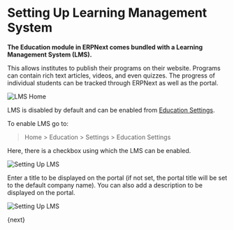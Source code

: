 <!-- add-breadcrumbs -->
# Setting Up Learning Management System

**The Education module in ERPNext comes bundled with a Learning Management System (LMS).**

This allows institutes to publish their programs on their website. Programs can contain rich text articles, videos, and even quizzes. The progress of individual students can be tracked through ERPNext as well as the portal.

<img class="screenshot" alt="LMS Home" src="{{docs_base_url}}/v12/assets/img/education/lms/home.png">

LMS is disabled by default and can be enabled from [Education Settings](/docs/user/manual/en/education/education-settings).

To enable LMS go to:

> Home > Education > Settings > Education Settings 

Here, there is a checkbox using which the LMS can be enabled. 

![Setting Up LMS](/docs/v12/assets/img/education/education-seetings-1.png)

Enter a title to be displayed on the portal (if not set, the portal title will be set to the default company name). You can also add a description to be displayed on the portal.

![Setting Up LMS](/docs/v12/assets/img/education/education-lms-.png)

{next}
